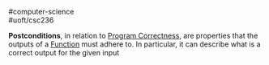 #computer-science  
#uoft/csc236 

**Postconditions**, in relation to [Program Correctness](Program%20Correctness.md), are properties that the outputs of a [Function](../../../Mathematics/MAT235%20Notes/Function.md) must adhere to. In particular, it can describe what is a correct output for the given input